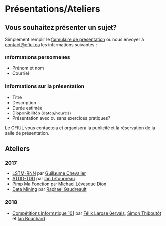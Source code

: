 # Présentations/Ateliers

## Vous souhaitez présenter un sujet?

Simplement remplir le [formulaire de présentation](https://goo.gl/forms/hC37L7mGgvoBotlc2) ou nous envoyer à contact@cfiul.ca les informations suivantes :

### Informations personnelles

- Prénom et nom
- Courriel

### Informations sur la présentation

- Titre
- Description
- Durée estimée
- Disponibilités (dates/heures)
- Présentation avec ou sans exercices pratiques?

Le CFIUL vous contactera et organisera la publicité et la réservation
de la salle de présentation.


## Ateliers

### 2017
- [LSTM-RNN](https://github.com/CFI-UL/presentations/tree/master/2017-lstm-rnn) par [Guillaume Chevalier](https://github.com/guillaume-chevalier)
- [ATDD-TDD](https://github.com/CFI-UL/presentations/tree/master/2017-atdd-tdd) par [Ian Létourneau](https://github.com/ianlet)
- [Pimp Ma Fonction](https://github.com/CFI-UL/presentations/tree/master/2017-pimp-ma-fonction) par [Michael Lévesque Dion](https://github.com/mlevesquedion)
- [Data Mining](https://github.com/CFI-UL/presentations/tree/master/2017-data-mining) par [Raphael Gaudreault](https://github.com/raphaelgodro)

### 2018
- [Compétitions informatique 101](https://github.com/CFI-UL/presentations/tree/master/2018-competitions-informatique-101) par [Félix Larose Gervais](https://github.com/filedesless), [Simon Thiboutôt](https://github.com/masterT) et [Ian Bouchard](https://github.com/corb3nik)
